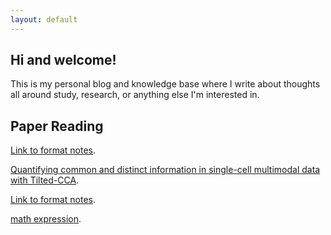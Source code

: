```yaml
---
layout: default
---
```


## Hi and welcome!

This is my personal blog and knowledge base where I write about thoughts all around study, research, or anything else I'm interested in.

## Paper Reading

[Link to format notes](./another-page.html).

[Quantifying common and distinct information in single-cell multimodal data with Tilted-CCA](./mypost/06-11-2023.html).

[Link to format notes](./mypost/another-pagecopy.html).


[math expression](./mypost/writing-mathematical-expressions.html).

